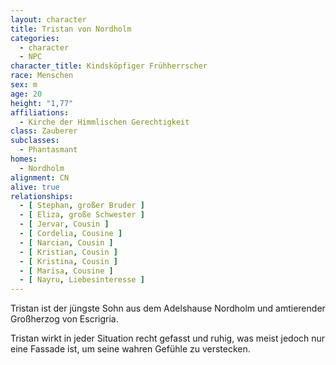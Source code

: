 ```yaml
---
layout: character
title: Tristan von Nordholm
categories:
  - character
  - NPC
character_title: Kindsköpfiger Frühherrscher
race: Menschen
sex: m
age: 20
height: "1,77"
affiliations:
  - Kirche der Himmlischen Gerechtigkeit
class: Zauberer
subclasses:
  - Phantasmant
homes:
  - Nordholm
alignment: CN
alive: true
relationships:
  - [ Stephan, großer Bruder ]
  - [ Eliza, große Schwester ]
  - [ Jervar, Cousin ]
  - [ Cordelia, Cousine ]
  - [ Narcian, Cousin ]
  - [ Kristian, Cousin ]
  - [ Kristina, Cousin ]
  - [ Marisa, Cousine ]
  - [ Nayru, Liebesinteresse ]
---
```


Tristan ist der jüngste Sohn aus dem Adelshause Nordholm und amtierender Großherzog von Escrigria.

Tristan wirkt in jeder Situation recht gefasst und ruhig, was meist jedoch nur eine Fassade ist, um seine wahren Gefühle
zu verstecken.